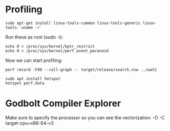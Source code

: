 # Profiling

    sudo apt-get install linux-tools-common linux-tools-generic linux-tools-`uname -r`

Run these as root (sudo -i):

    echo 0 > /proc/sys/kernel/kptr_restrict
    echo 0 > /proc/sys/kernel/perf_event_paranoid

Now we can start profiling:

    perf record -F99 --call-graph -- target/release/search_nsw ../wat2

    sudo apt install hotspot
    hotspot perf.data

# Godbolt Compiler Explorer

Make sure to specify the processor so you can see the vectorization: -O -C target-cpu=x86-64-v3
